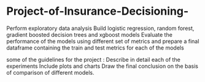 # Project-of-Insurance-Decisioning-
 Perform exploratory data analysis
 Build logistic regression, random forest, gradient boosted decision trees and xgboost models
Evaluate the performance of the models using different set of metrics and prepare a final dataframe containing the train and test metrics for each of the models

some of the guidelines for the project :
Describe in detail each of the experiments 
Include plots and charts
Draw the final conclusion on the basis of comparison of different models. 
